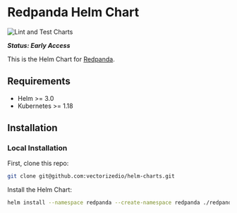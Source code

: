 # Redpanda Helm Chart

![Lint and Test Charts](https://github.com/vectorizedio/helm-charts/workflows/.github/workflows/lint-test.yml/badge.svg)

***Status: Early Access***

This is the Helm Chart for [Redpanda](https://vectorized.io). 

## Requirements

* Helm >= 3.0
* Kubernetes >= 1.18

## Installation

### Local Installation

First, clone this repo:

```sh
git clone git@github.com:vectorizedio/helm-charts.git
```

Install the Helm Chart:

```sh
helm install --namespace redpanda --create-namespace redpanda ./redpanda
```

